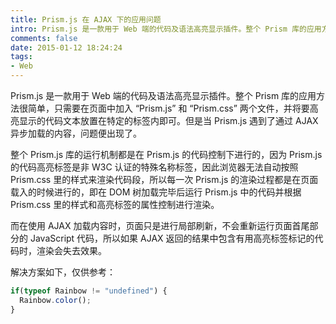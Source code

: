 ```yaml
---
title: Prism.js 在 AJAX 下的应用问题
intro: Prism.js 是一款用于 Web 端的代码及语法高亮显示插件。整个 Prism 库的应用方法很简单，只需要在页面中加入 “Prism.js” 和 “Prism.css” 两个文件，并将要高亮显示的代码文本放置在特定的标签内即可。但是当 Prism.js 遇到了通过 AJAX 异步加载的内容，问题便出现了。
comments: false
date: 2015-01-12 18:24:24
tags:
- Web
---
```


Prism.js 是一款用于 Web 端的代码及语法高亮显示插件。整个 Prism 库的应用方法很简单，只需要在页面中加入 “Prism.js” 和 “Prism.css” 两个文件，并将要高亮显示的代码文本放置在特定的标签内即可。但是当 Prism.js 遇到了通过 AJAX 异步加载的内容，问题便出现了。

整个 Prism.js 库的运行机制都是在 Prism.js 的代码控制下进行的，因为 Prism.js 的代码高亮标签是非 W3C 认证的特殊名称标签，因此浏览器无法自动按照 Prism.css 里的样式来渲染代码段，所以每一次 Prism.js 的渲染过程都是在页面载入的时候进行的，即在 DOM 树加载完毕后运行 Prism.js 中的代码并根据 Prism.css 里的样式和高亮标签的属性控制进行渲染。

而在使用 AJAX 加载内容时，页面只是进行局部刷新，不会重新运行页面首尾部分的 JavaScript 代码，所以如果 AJAX 返回的结果中包含有用高亮标签标记的代码时，渲染会失去效果。

解决方案如下，仅供参考：

```javascript
if(typeof Rainbow != "undefined") {
  Rainbow.color();
}
```